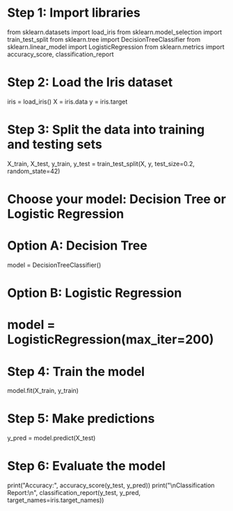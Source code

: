 # Step 1: Import libraries
from sklearn.datasets import load_iris
from sklearn.model_selection import train_test_split
from sklearn.tree import DecisionTreeClassifier
from sklearn.linear_model import LogisticRegression
from sklearn.metrics import accuracy_score, classification_report

# Step 2: Load the Iris dataset
iris = load_iris()
X = iris.data
y = iris.target

# Step 3: Split the data into training and testing sets
X_train, X_test, y_train, y_test = train_test_split(X, y, test_size=0.2, random_state=42)

# Choose your model: Decision Tree or Logistic Regression
# Option A: Decision Tree
model = DecisionTreeClassifier()

# Option B: Logistic Regression
# model = LogisticRegression(max_iter=200)

# Step 4: Train the model
model.fit(X_train, y_train)

# Step 5: Make predictions
y_pred = model.predict(X_test)

# Step 6: Evaluate the model
print("Accuracy:", accuracy_score(y_test, y_pred))
print("\nClassification Report:\n", classification_report(y_test, y_pred, target_names=iris.target_names))
